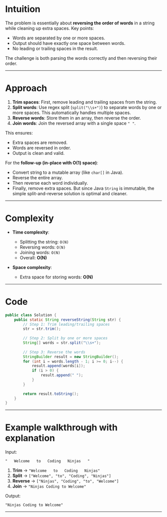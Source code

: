 # Intuition

The problem is essentially about **reversing the order of words** in a string while cleaning up extra spaces.
Key points:

* Words are separated by one or more spaces.
* Output should have exactly one space between words.
* No leading or trailing spaces in the result.

The challenge is both parsing the words correctly and then reversing their order.

---

# Approach

1. **Trim spaces**: First, remove leading and trailing spaces from the string.
2. **Split words**: Use regex split (`split("\\s+")`) to separate words by one or more spaces. This automatically handles multiple spaces.
3. **Reverse words**: Store them in an array, then reverse the order.
4. **Join words**: Join the reversed array with a single space `" "`.

This ensures:

* Extra spaces are removed.
* Words are reversed in order.
* Output is clean and valid.

For the **follow-up (in-place with O(1) space)**:

* Convert string to a mutable array (like `char[]` in Java).
* Reverse the entire array.
* Then reverse each word individually.
* Finally, remove extra spaces.
  But since Java `String` is immutable, the simple split-and-reverse solution is optimal and cleaner.

---

# Complexity

* **Time complexity**:

  * Splitting the string: `O(N)`
  * Reversing words: `O(N)`
  * Joining words: `O(N)`
  * Overall: **O(N)**
* **Space complexity**:

  * Extra space for storing words: **O(N)**

---

# Code

```java
public class Solution {
    public static String reverseString(String str) {
        // Step 1: Trim leading/trailing spaces
        str = str.trim();
        
        // Step 2: Split by one or more spaces
        String[] words = str.split("\\s+");
        
        // Step 3: Reverse the words
        StringBuilder result = new StringBuilder();
        for (int i = words.length - 1; i >= 0; i--) {
            result.append(words[i]);
            if (i > 0) {
                result.append(" ");
            }
        }
        
        return result.toString();
    }
}
```

---

# Example walkthrough with explanation

Input:

```
"   Welcome   to   Coding   Ninjas   "
```

1. **Trim** → `"Welcome   to   Coding   Ninjas"`
2. **Split** → `["Welcome", "to", "Coding", "Ninjas"]`
3. **Reverse** → `["Ninjas", "Coding", "to", "Welcome"]`
4. **Join** → `"Ninjas Coding to Welcome"`

Output:

```
"Ninjas Coding to Welcome"
```

---

